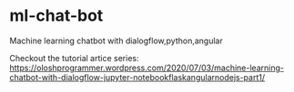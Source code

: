 # ml-chat-bot
Machine learning chatbot with dialogflow,python,angular

Checkout the tutorial artice series:
https://oloshprogrammer.wordpress.com/2020/07/03/machine-learning-chatbot-with-dialogflow-jupyter-notebookflaskangularnodejs-part1/

